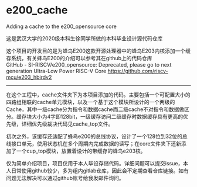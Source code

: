 # e200_cache
Adding a cache to the e200_opensource core

这是武汉大学的2020级本科生徐同学所做的本科毕业设计源代码仓库  

这个项目的开发目的是为蜂鸟E200这款开源处理器中的蜂鸟E203内核添加一个缓存系统，有关蜂鸟E200的介绍可以参考其在github上的代码仓库  
GitHub - SI-RISCV/e200_opensource: Deprecated, please go to next generation Ultra-Low Power RISC-V Core https://github.com/riscv-mcu/e203_hbirdv2

---  


在这个工程中，cache文件夹下为本项目添加的代码。主要包括一个可配置大小的四路组相联的cache单元模块，以及一个基于这个模块所设计的一个两级的Cache，其中一级cache分为指令和数据cache而二级cache不对指令和数据做区分。缓存块大小为4字即128bit，一级缓存访问二级缓存时数据缓存具有更高的优先级，详细优先级裁决代码见cache_top文件。  

初次之外，该缓存还适配了蜂鸟e200的总线协议，设计了一个128位到32位的总线接口单元，使用状态机在多个周期内完成数据的读写；在core文件夹下还新添加了一个cup_top模块，放置着设计的带缓存的蜂鸟e203核。   


仅为简单介绍项目，项目仅用于本人毕设存储代码。详细问题可以提交issue，本人日常使用github较少，多为组内gitlab仓库，因此会不定期查看仓库链接。如有问题无法解决可以通过github账号给我发邮件询问。
